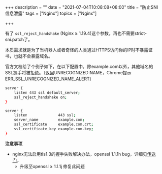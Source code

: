 +++
description = ""
date = "2021-07-04T10:08:08+08:00"
title = "防止SNI信息泄露"
tags = ["Nginx"]
topics = ["Nginx"]

+++

有了 `ssl_reject_handshake` (Nginx ≥ 1.19.4)这个参数，再也不需要strict-sni.patch了。

本质需求就是为了当机器人或者奇怪的人类通过HTTPS访问你的IP时不暴露证书，也就不会暴露域名。

官方文档给了个例子如下，在以下配置中，除example.com以外，其他域名的SSL握手将被拒绝。（返回UNRECOGNIZED NAME，Chrome提示ERR_SSL_UNRECOGNIZED_NAME_ALERT）

```sh
server {
    listen 443 ssl default_server;
    ssl_reject_handshake on;
}

server {
    listen              443 ssl;
    server_name         example.com;
    ssl_certificate     example.com.crt;
    ssl_certificate_key example.com.key;
}
```

**注意事项**

- nginx无法启用tls1.3的握手失败解决办法，openssl 1.1.1h bug，详细见[传送门](https://trac.nginx.org/nginx/ticket/2071)。
    - 升级至openssl ≥ 1.1.1j 修复此问题
